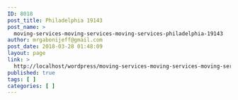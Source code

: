 ```yaml
---
ID: 8018
post_title: Philadelphia 19143
post_name: >
  moving-services-moving-services-moving-services-philadelphia-19143
author: mrgabonijeff@gmail.com
post_date: 2018-03-28 01:48:09
layout: page
link: >
  http://localhost/wordpress/moving-services-moving-services-moving-services-philadelphia-19143/
published: true
tags: [ ]
categories: [ ]
---
```

